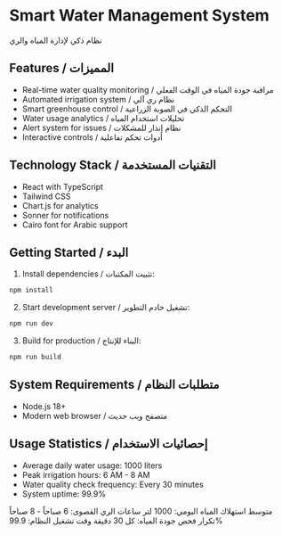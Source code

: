 # Smart Water Management System

نظام ذكي لإدارة المياه والري

## Features / المميزات

- Real-time water quality monitoring / مراقبة جودة المياه في الوقت الفعلي
- Automated irrigation system / نظام ري آلي
- Smart greenhouse control / التحكم الذكي في الصوبة الزراعية
- Water usage analytics / تحليلات استخدام المياه
- Alert system for issues / نظام إنذار للمشكلات
- Interactive controls / أدوات تحكم تفاعلية

## Technology Stack / التقنيات المستخدمة

- React with TypeScript
- Tailwind CSS
- Chart.js for analytics
- Sonner for notifications
- Cairo font for Arabic support

## Getting Started / البدء

1. Install dependencies / تثبيت المكتبات:
```bash
npm install
```

2. Start development server / تشغيل خادم التطوير:
```bash
npm run dev
```

3. Build for production / البناء للإنتاج:
```bash
npm run build
```

## System Requirements / متطلبات النظام

- Node.js 18+
- Modern web browser / متصفح ويب حديث

## Usage Statistics / إحصائيات الاستخدام

- Average daily water usage: 1000 liters
- Peak irrigation hours: 6 AM - 8 AM
- Water quality check frequency: Every 30 minutes
- System uptime: 99.9%

متوسط استهلاك المياه اليومي: 1000 لتر
ساعات الري القصوى: 6 صباحاً - 8 صباحاً
تكرار فحص جودة المياه: كل 30 دقيقة
وقت تشغيل النظام: 99.9%